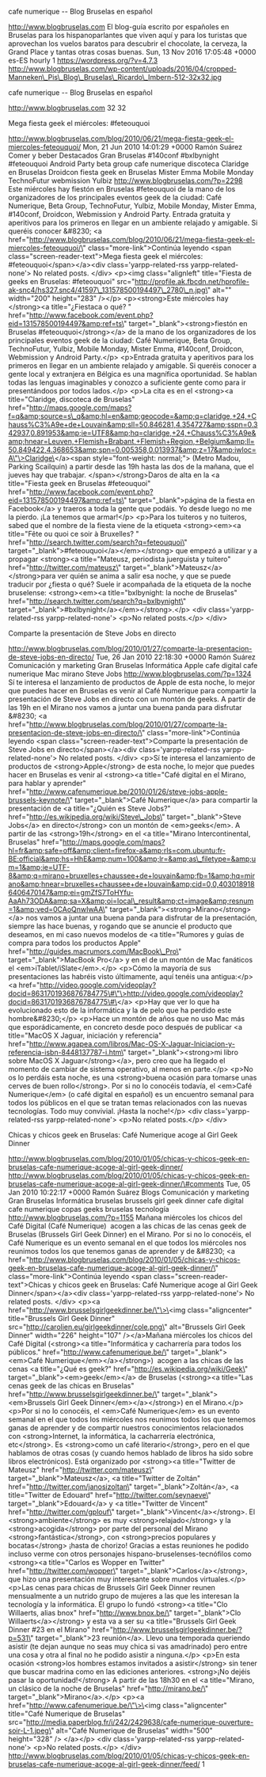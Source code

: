 cafe numerique -- Blog Bruselas en español

http://www.blogbruselas.com El blog-guía escrito por españoles en
Bruselas para los hispanoparlantes que viven aquí y para los turistas
que aprovechan los vuelos baratos para descubrir el chocolate, la
cerveza, la Grand Place y tantas otras cosas buenas. Sun, 13 Nov 2016
17:05:48 +0000 es-ES hourly 1 https://wordpress.org/?v=4.7.3
http://www.blogbruselas.com/wp-content/uploads/2016/04/cropped-Manneken\_Pis\_Blog\_Bruselas\_Ricardo\_Imbern-512-32x32.jpg

cafe numerique -- Blog Bruselas en español

http://www.blogbruselas.com 32 32

Mega fiesta geek el miércoles: \#feteouquoi

http://www.blogbruselas.com/blog/2010/06/21/mega-fiesta-geek-el-miercoles-feteouquoi/
Mon, 21 Jun 2010 14:01:29 +0000 Ramón Suárez Comer y beber Destacados
Gran Bruselas \#140conf \#bxlbynight \#feteouquoi Android Party beta
group cafe numerique discoteca Claridge en Bruselas Droidcon fiesta geek
en Bruselas Mister Emma Mobile Monday TechnoFutur webmission Yulbiz
http://www.blogbruselas.com/?p=2298 Este miércoles hay fiestón en
Bruselas \#feteouquoi de la mano de los organizadores de los principales
eventos geek de la ciudad: Café Numerique, Beta Group, TechnoFutur,
Yulbiz, Mobile Monday, Mister Emma, \#140conf, Droidcon, Webmission y
Android Party. Entrada gratuita y aperitivos para los primeros en llegar
en un ambiente relajado y amigable. Si queréis conocer &\#8230; \<a
href=\"http://www.blogbruselas.com/blog/2010/06/21/mega-fiesta-geek-el-miercoles-feteouquoi/\"
class=\"more-link\"\>Continúa leyendo \<span
class=\"screen-reader-text\"\>Mega fiesta geek el miércoles:
\#feteouquoi\</span\>\</a\>\<div class=\'yarpp-related-rss
yarpp-related-none\'\> No related posts. \</div\> \<p\>\<img
class=\"alignleft\" title=\"Fiesta de geeks en Bruselas: \#feteouquoi\"
src=\"http://profile.ak.fbcdn.net/hprofile-ak-snc4/hs327.snc4/41597\_131578500194497\_2780\_n.jpg\"
alt=\"\" width=\"200\" height=\"283\" /\>\</p\> \<p\>\<strong\>Este
miércoles hay \</strong\>\<a title=\"¿Fiestaca o qué? \"
href=\"http://www.facebook.com/event.php?eid=131578500194497&amp;ref=ts\"
target=\"\_blank\"\>\<strong\>fiestón en Bruselas
\#feteouquoi\</strong\>\</a\> de la mano de los organizadores de los
principales eventos geek de la ciudad: Café Numerique, Beta Group,
TechnoFutur, Yulbiz, Mobile Monday, Mister Emma, \#140conf, Droidcon,
Webmission y Android Party.\</p\> \<p\>Entrada gratuita y aperitivos
para los primeros en llegar en un ambiente relajado y amigable. Si
queréis conocer a gente local y extranjera en Bélgica es una magnífica
oportunidad. Se hablan todas las lenguas imaginables y conozco a
suficiente gente como para ir presentándoos por todos lados.\</p\>
\<p\>La cita es en el \<strong\>\<a title=\"Claridge, discoteca de
Bruselas\"
href=\"http://maps.google.com/maps?f=q&amp;source=s\_q&amp;hl=en&amp;geocode=&amp;q=claridge,+24,+Chauss%C3%A9e+de+Louvain&amp;sll=50.846281,4.354727&amp;sspn=0.342937,0.891953&amp;ie=UTF8&amp;hq=claridge,+24,+Chauss%C3%A9e&amp;hnear=Leuven,+Flemish+Brabant,+Flemish+Region,+Belgium&amp;ll=50.849422,4.368653&amp;spn=0.005358,0.013937&amp;z=17&amp;iwloc=A\"\>Claridge\</a\>\<span
style=\"font-weight: normal;\"\> (Metro Madou, Parking Scailquin) a
partir desde las 19h hasta las dos de la mañana, que el jueves hay que
trabajar. \</span\>\</strong\>Daros de alta en la \<a title=\"Fiesta
geek en Bruselas \#feteouquoi\"
href=\"http://www.facebook.com/event.php?eid=131578500194497&amp;ref=ts\"
target=\"\_blank\"\>página de la fiesta en Facebook\</a\> y traeros a
toda la gente que podáis. Yo desde luego no me la pierdo. ¡La tenemos
que armar!\</p\> \<p\>Para los tuiteros y no tuiteros, sabed que el
nombre de la fiesta viene de la etiqueta \<strong\>\<em\>\<a
title=\"Fête ou quoi ce soir à Bruxelles? \"
href=\"http://search.twitter.com/search?q=feteouquoi\"
target=\"\_blank\"\>\#feteouquoi\</a\>\</em\>\</strong\> que empezó a
utilizar y a propagar \<strong\>\<a title=\"Mateusz, periodista
juerguista y tuitero\" href=\"http://twitter.com/mateusz\"
target=\"\_blank\"\>Mateusz\</a\> \</strong\>para ver quién se anima a
salir esa noche, y que se puede traducir por ¿fiesta o qué? Suele ir
acompañada de la etiqueta de la noche bruselense: \<strong\>\<em\>\<a
title=\"bxlbynight: la noche de Bruselas\"
href=\"http://search.twitter.com/search?q=bxlbynight\"
target=\"\_blank\"\>\#bxlbynight\</a\>\</em\>\</strong\>.\</p\> \<div
class=\'yarpp-related-rss yarpp-related-none\'\> \<p\>No related
posts.\</p\> \</div\>

Comparte la presentación de Steve Jobs en directo

http://www.blogbruselas.com/blog/2010/01/27/comparte-la-presentacion-de-steve-jobs-en-directo/
Tue, 26 Jan 2010 22:18:30 +0000 Ramón Suárez Comunicación y marketing
Gran Bruselas Informática Apple cafe digital cafe numerique Mac mirano
Steve Jobs http://www.blogbruselas.com/?p=1324 Sí te interesa el
lanzamiento de productos de Apple de esta noche, lo mejor que puedes
hacer en Bruselas es venir al Café Numerique para compartir la
presentación de Steve Jobs en directo con un montón de geeks. A partir
de las 19h en el Mirano nos vamos a juntar una buena panda para
disfrutar &\#8230; \<a
href=\"http://www.blogbruselas.com/blog/2010/01/27/comparte-la-presentacion-de-steve-jobs-en-directo/\"
class=\"more-link\"\>Continúa leyendo \<span
class=\"screen-reader-text\"\>Comparte la presentación de Steve Jobs en
directo\</span\>\</a\>\<div class=\'yarpp-related-rss
yarpp-related-none\'\> No related posts. \</div\> \<p\>Sí te interesa el
lanzamiento de productos de \<strong\>Apple\</strong\> de esta noche, lo
mejor que puedes hacer en Bruselas es venir al \<strong\>\<a
title=\"Café digital en el Mirano, para hablar y aprender\"
href=\"http://www.cafenumerique.be/2010/01/26/steve-jobs-apple-brussels-keynote/\"
target=\"\_blank\"\>Café Numerique\</a\> para compartir la presentación
de \<a title=\"¿Quién es Steve Jobs?\"
href=\"http://es.wikipedia.org/wiki/Steve\_Jobs\"
target=\"\_blank\"\>Steve Jobs\</a\> en directo\</strong\> con un montón
de \<em\>geeks\</em\>. A partir de las \<strong\>19h\</strong\> en el
\<a title=\"Mirano Intercontinental, Bruselas\"
href=\"http://maps.google.com/maps?hl=fr&amp;safe=off&amp;client=firefox-a&amp;rls=com.ubuntu:fr-BE:official&amp;hs=HhE&amp;num=100&amp;lr=&amp;as\_filetype=&amp;um=1&amp;ie=UTF-8&amp;q=mirano+bruxelles+chaussee+de+louvain&amp;fb=1&amp;hq=mirano&amp;hnear=bruxelles+chaussee+de+louvain&amp;cid=0,0,4030189186406470147&amp;ei=gmZfS7ToHYfu-AaAh73ODA&amp;sa=X&amp;oi=local\_result&amp;ct=image&amp;resnum=1&amp;ved=0CAoQnwIwAA\"
target=\"\_blank\"\>\<strong\>Mirano\</strong\>\</a\> nos vamos a juntar
una buena panda para disfrutar de la presentación, siempre las hace
buenas, y rogando que se anuncie el producto que deseamos, en mi caso
nuevos modelos de \<a title=\"Rumores y guías de compra para todos los
productos Apple\" href=\"http://guides.macrumors.com/MacBook\_Pro\"
target=\"\_blank\"\>MacBook Pro\</a\> y en el de un montón de Mac
fanáticos el \<em\>iTablet/iSlate\</em\>.\</p\> \<p\>Cómo la mayoría de
sus presentaciones las habréis visto últimamente, aquí tenéis una
antigua:\</p\> \<a
href=\"http://video.google.com/videoplay?docid=8631701936876784775\#\"\>http://video.google.com/videoplay?docid=8631701936876784775\#\</a\>
\<p\>Hay que ver lo que ha evolucionado esto de la informática y la de
pelo que ha perdido este hombre&\#8230;\</p\> \<p\>Hace un montón de
años que no uso Mac más que esporádicamente, en concreto desde poco
después de publicar \<a title=\"MacOS X Jaguar, iniciación y
referencia\"
href=\"http://www.agapea.com/libros/Mac-OS-X-Jaguar-Iniciacion-y-referencia-isbn-8448137787-i.htm\"
target=\"\_blank\"\>\<strong\>mi libro sobre MacOS X
Jaguar\</strong\>\</a\>, pero creo que ha llegado el momento de cambiar
de sistema operativo, al menos en parte.\</p\> \<p\>No os lo perdáis
esta noche, es una \<strong\>buena ocasión para tomarse unas cerves de
buen rollo\</strong\>. Por si no lo conocéis todavía, el \<em\>Café
Numerique\</em\> (o café digital en español) es un encuentro semanal
para todos los públicos en el que se tratan temas relacionados con las
nuevas tecnologías. Todo muy convivial. ¡Hasta la noche!\</p\> \<div
class=\'yarpp-related-rss yarpp-related-none\'\> \<p\>No related
posts.\</p\> \</div\>

Chicas y chicos geek en Bruselas: Café Numerique acoge al Girl Geek
Dinner

http://www.blogbruselas.com/blog/2010/01/05/chicas-y-chicos-geek-en-bruselas-cafe-numerique-acoge-al-girl-geek-dinner/
http://www.blogbruselas.com/blog/2010/01/05/chicas-y-chicos-geek-en-bruselas-cafe-numerique-acoge-al-girl-geek-dinner/\#comments
Tue, 05 Jan 2010 10:22:17 +0000 Ramón Suárez Blogs Comunicación y
marketing Gran Bruselas Informática bruselas brussels girl geek dinner
cafe digital cafe numerique copas geeks bruselas tecnología
http://www.blogbruselas.com/?p=1155 Mañana miércoles los chicos del Café
Digital (Café Numerique)  acogen a las chicas de las cenas geek de
Bruselas (Brussels Girl Geek Dinner) en el Mirano. Por si no lo
conocéis, el Café Numerique es un evento semanal en el que todos los
miércoles nos reunimos todos los que tenemos ganas de aprender y de
&\#8230; \<a
href=\"http://www.blogbruselas.com/blog/2010/01/05/chicas-y-chicos-geek-en-bruselas-cafe-numerique-acoge-al-girl-geek-dinner/\"
class=\"more-link\"\>Continúa leyendo \<span
class=\"screen-reader-text\"\>Chicas y chicos geek en Bruselas: Café
Numerique acoge al Girl Geek Dinner\</span\>\</a\>\<div
class=\'yarpp-related-rss yarpp-related-none\'\> No related posts.
\</div\> \<p\>\<a href=\"http://www.brusselsgirlgeekdinner.be/\"\>\<img
class=\"aligncenter\" title=\"Brussels Girl Geek Dinner\"
src=\"http://carolien.eu/girlgeekdinner/cole.png\" alt=\"Brussels Girl
Geek Dinner\" width=\"226\" height=\"107\" /\>\</a\>Mañana miércoles los
chicos del Café Digital (\<strong\>\<a title=\"Informática y cacharrería
para todos los públicos.\" href=\"http://www.cafenumerique.be/\"
target=\"\_blank\"\>\<em\>Café Numerique\</em\>\</a\>\</strong\>) 
acogen a las chicas de las cenas \<a title=\"¿Qué es geek?\"
href=\"http://es.wikipedia.org/wiki/Geek\"
target=\"\_blank\"\>\<em\>geek\</em\>\</a\> de Bruselas (\<strong\>\<a
title=\"Las cenas geek de las chicas en Bruselas\"
href=\"http://www.brusselsgirlgeekdinner.be/\"
target=\"\_blank\"\>\<em\>Brussels Girl Geek
Dinner\</em\>\</a\>\</strong\>) en el Mirano.\</p\> \<p\>Por si no lo
conocéis, el \<em\>Café Numerique\</em\> es un evento semanal en el que
todos los miércoles nos reunimos todos los que tenemos ganas de aprender
y de compartir nuestros conocimientos relacionados con
\<strong\>Internet, la informática, la cacharrería electrónica,
etc\</strong\>. Es \<strong\>como un café literario\</strong\>, pero en
el que hablamos de otras cosas (y cuando hemos hablado de libros ha sido
sobre libros electrónicos). Está organizado por \<strong\>\<a
title=\"Twitter de Mateusz\" href=\"http://twitter.com/mateusz\"
target=\"\_blank\"\>Mateusz\</a\>, \<a title=\"Twitter de Zoltán\"
href=\"http://twitter.com/janosizoltan\"
target=\"\_blank\"\>Zoltán\</a\>, \<a title=\"Twitter de Edouard\"
href=\"http://twitter.com/seynaeve\" target=\"\_blank\"\>Edouard\</a\> y
\<a title=\"Twitter de Vincent\" href=\"http://twitter.com/gplouf\"
target=\"\_blank\"\>Vincent\</a\>\</strong\>. El
\<strong\>ambiente\</strong\> es muy \<strong\>relajado\</strong\> y la
\<strong\>acogida\</strong\> por parte del personal del Mirano
\<strong\>fantástica\</strong\>, con \<strong\>precios populares y
bocatas\</strong\> ¡hasta de chorizo! Gracias a estas reuniones he
podido incluso verme con otros personajes hispano-bruselenses-tecnófilos
como \<strong\>\<a title=\"Carlos es Wopper en Twitter\"
href=\"http://twitter.com/wopper\"
target=\"\_blank\"\>Carlos\</a\>\</strong\>, que hizo una presentación
muy interesante sobre mundos virtuales.\</p\> \<p\>Las cenas para chicas
de Brussels Girl Geek Dinner reunen mensualmente a un nutrido grupo de
mujeres a las que les interesan la tecnología y la informática. El grupo
lo fundó \<strong\>\<a title=\"Clo Willaerts, alias bnox\"
href=\"http://www.bnox.be/\" target=\"\_blank\"\>Clo
Willaerts\</a\>\</strong\> y esta va a ser su \<a title=\"Brussels Girl
Geek Dinner \#23 en el Mirano\"
href=\"http://www.brusselsgirlgeekdinner.be/?p=531\"
target=\"\_blank\"\>23 reunión\</a\>. Llevo una temporada queriendo
asistir (te dejan aunque no seas muy chica si vas amadrinado) pero entre
una cosa y otra al final no he podido asistir a ninguna.\</p\> \<p\>En
esta ocasión \<strong\>los hombres estamos invitados a
asistir\</strong\> sin tener que buscar madrina como en las ediciones
anteriores. \<strong\>¡No dejéis pasar la oportunidad!\</strong\> A
partir de las 18h30 en el \<a title=\"Mirano, un clásico de la noche de
Bruselas\" href=\"http://mirano.be/\"
target=\"\_blank\"\>Mirano\</a\>.\</p\> \<p\>\<a
href=\"http://www.cafenumerique.be/\"\>\<img class=\"aligncenter\"
title=\"Café Numerique de Bruselas\"
src=\"http://media.paperblog.fr/i/242/2429638/cafe-numerique-ouverture-soir-L-1.jpeg\"
alt=\"Café Numerique de Bruselas\" width=\"500\" height=\"328\" /\>
\</a\>\</p\> \<div class=\'yarpp-related-rss yarpp-related-none\'\>
\<p\>No related posts.\</p\> \</div\>
http://www.blogbruselas.com/blog/2010/01/05/chicas-y-chicos-geek-en-bruselas-cafe-numerique-acoge-al-girl-geek-dinner/feed/
1
